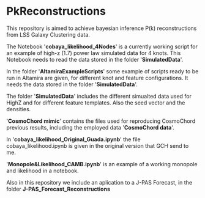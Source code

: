 # PkReconstructions #

This repository is aimed to achieve bayesian inference P(k) reconstructions from LSS Galaxy Clustering data.

The Notebook '**cobaya_likelihood_4Nodes**' is a currently working script for an example of high-z (1.7) power law simulated data for 4 knots.
This Notebook needs to read the data stored in the folder '**SimulatedData**'.

In the folder '**AltamiraExampleScripts**' some example of scripts ready to be run in Altamira are given, for different knot and feature configurations.
It needs the data stored in the folder '**SimulatedData**'.

The folder '**SimulatedData**' includes the different simualted data used for HighZ and for different feature templates. Also the seed vector and the densities.

'**CosmoChord mimic**' contains the files used for reproducing CosmoChord previous results, including the employed data '**CosmoChord data**'.

In '**cobaya_likelihood_Original_Guada.ipynb**' the file cobaya_likelihood.ipynb is given in the original version that GCH send to me.

'**Monopole&Likelihood_CAMB.ipynb**' is an example of a working monopole and likelihood in a notebook.

Also in this repository we include an aplication to a J-PAS Forecast, in the folder **J-PAS_Forecast_Reconstructions** 
